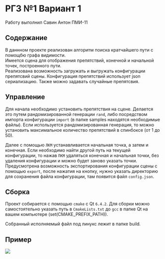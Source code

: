 # РГЗ №1 Вариант 1

Работу выполнил Савин Антон ПМИ-11

## Содержание

В даннном проекте реализован алгоритм поиска кратчайшего пути с помощбю графа видимости.  
Имеется сцена для отображения препятствий, конечной и начальной точек, построенного пути.  
Реализована возможность загружать и выгружать конфигурации препятсвий сцены. Конфигурация 
препятствий использует json сериализацию. Также можно задавать случайные препятсвия. 

## Управление

Для начала необходимо установить препятствия на сцене. Делается это путем рандомизированной генерации `rand`, 
либо посредством импорта конфигурации `import` (в папке samples находятся необходимые файлы). Если используется 
рандомизированная генерация, то можно установить максимальное количество препятствий в спинбоксе (от 1 до 50).  

Далее с помощью `ЛКМ` устанавливается начальная точка, а затем и конечная. Если необходимо найти другой путь
на текущей конфигурации,
то нажав `ПКМ` удаляться конечная и начальная точки, без удаления конфигурации и можно будет заново указать точки. 
Предусмотрена возможность экспортирования конфигурации сцены с помощью `export`, после нажатия на кнопку, нужно 
указать директорию для сохранения файла конфигурации, там появится файл `config.json`. 

## Сборка

Проект собирается с помощью `cmake` с Qt `6.4.2`. Для сборки можно самостоятельно указать путь в `CmakeLists.txt`
до `gcc` в папке Qt
на вашем компьютере (set(CMAKE_PREFIX_PATH)).

Собранный исполняемый файл под линукс лежит в папке build.

## Пример

![](/home/asavin/Desktop/University/MPIAA/RGZ-savin/images/example.gif)



